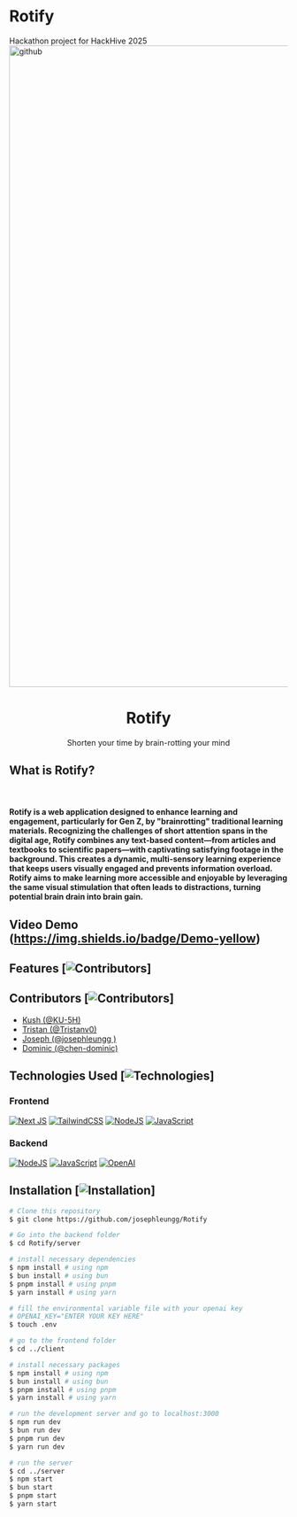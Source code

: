 # Rotify
Hackathon project for HackHive 2025
<img width="1159" alt="github" src="https://github.com/user-attachments/assets/f9e626dd-5323-4e58-9741-8848bcbb3bbb" />
<br />
<div align="center">
  <h1>Rotify</h1>
  <p align="center">
    Shorten your time by brain-rotting your mind
  </p>
</div>

## What is Rotify?

<br/>
<h4>Rotify is a web application designed to enhance learning and engagement, particularly for Gen Z, by "brainrotting" traditional learning materials. Recognizing the challenges of short attention spans in the digital age, Rotify combines any text-based content—from articles and textbooks to scientific papers—with captivating satisfying footage in the background.  This creates a dynamic, multi-sensory learning experience that keeps users visually engaged and prevents information overload. Rotify aims to make learning more accessible and enjoyable by leveraging the same visual stimulation that often leads to distractions, turning potential brain drain into brain gain.</h4>

## Video Demo (https://img.shields.io/badge/Demo-yellow)

## Features [![Contributors](https://img.shields.io/badge/Features-green)]

## Contributors [![Contributors](https://img.shields.io/badge/Contributors-brown)]
- [Kush (@KU-5H)](https://github.com/KU-5H)
- [Tristan (@Tristanv0)](https://github.com/Tristanv0) 
- [Joseph (@josephleungg )](https://github.com/josephleungg)
- [Dominic (@chen-dominic)](https://github.com/chen-dominic)

## Technologies Used [![Technologies](https://img.shields.io/badge/Technologies-blue)]
### Frontend
[![Next JS](https://img.shields.io/badge/Next-black?style=for-the-badge&logo=next.js&logoColor=white)](https://nextjs.org/)
[![TailwindCSS](https://img.shields.io/badge/tailwindcss-%2338B2AC.svg?style=for-the-badge&logo=tailwind-css&logoColor=white)](https://tailwindcss.com/)
[![NodeJS](https://img.shields.io/badge/node.js-6DA55F?style=for-the-badge&logo=node.js&logoColor=white)](https://nodejs.org/en)
[![JavaScript](https://img.shields.io/badge/javascript-%23323330.svg?style=for-the-badge&logo=javascript&logoColor=%23F7DF1E)](https://developer.mozilla.org/en-US/docs/Web/JavaScript)

### Backend
[![NodeJS](https://img.shields.io/badge/node.js-6DA55F?style=for-the-badge&logo=node.js&logoColor=white)](https://nodejs.org/en)
[![JavaScript](https://img.shields.io/badge/javascript-%23323330.svg?style=for-the-badge&logo=javascript&logoColor=%23F7DF1E)](https://developer.mozilla.org/en-US/docs/Web/JavaScript)
[![OpenAI](https://img.shields.io/badge/openAI-74aa9c?style=for-the-badge&logo=openai&logoColor=white)](https://openai.com/)

## Installation [![Installation](https://img.shields.io/badge/Installation-purple)]
```bash
# Clone this repository
$ git clone https://github.com/josephleungg/Rotify

# Go into the backend folder
$ cd Rotify/server

# install necessary dependencies
$ npm install # using npm
$ bun install # using bun
$ pnpm install # using pnpm
$ yarn install # using yarn

# fill the environmental variable file with your openai key
# OPENAI_KEY="ENTER YOUR KEY HERE"
$ touch .env

# go to the frontend folder
$ cd ../client

# install necessary packages
$ npm install # using npm
$ bun install # using bun
$ pnpm install # using pnpm
$ yarn install # using yarn

# run the development server and go to localhost:3000
$ npm run dev
$ bun run dev
$ pnpm run dev
$ yarn run dev

# run the server
$ cd ../server
$ npm start
$ bun start
$ pnpm start
$ yarn start
```
